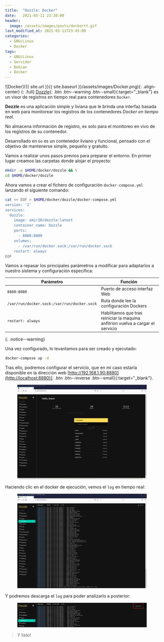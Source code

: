 ```yaml
---
title:  "Dozzle: Docker"
date:   2021-03-11 23:30:00
header:
  image: /assets/images/posts/dockertt.gif
last_modified_at: 2021-03-11T23:45:00
categories:
  - GNU/Linux
  - Docker
tags:
  - GNU/Linux
  - Servidor
  - Debian
  - Docker
---
```


![Docker]({{ site.url }}{{ site.baseurl }}/assets/images/Docker.png){: .align-center}
{: .full}
[Dozzle](https://dozzle.dev/){: .btn .btn--warning .btn--small}{:target="_blank"} es un visor de registros en tiempo real para contenedores `Docker`.

**Dozzle** es una aplicación simple y liviana que le brinda una interfaz basada en web para monitorear los registros de los contenedores *Docker en tiempo real*. 

No almacena información de registro, es solo para el monitoreo en vivo de los registros de su contenedor.

Desarrollado en `Go` es un contenedor liviano y funcional, pensado con el objetivo de mantenerse simple, pequeño y gratuito.

Vamos a realizar unos pasos previos para preparar el entorno. En primer lugar creamos las carpetas donde alojar el proyecto:

```bash
mkdir -p $HOME/docker/dozzle && \
cd $HOME/docker/dozzle
```

Ahora vamos a crear el fichero de configuración `docker-compose.yml` lanzando el siguiente comando:

```bash
cat << EOF > $HOME/docker/dozzle/docker-compose.yml
version: '2'
services:
  dozzle:
    image: amir20/dozzle:latest
    container_name: Dozzle
    ports:
      - 8880:8080
    volumes:
      - /var/run/docker.sock:/var/run/docker.sock
    restart: always
EOF
```

Vamos a repasar los principales parámetros a modificar para adaptarlos a nuestro sistema y configuración especifica:

| Parámetro | Función |
| ------ | ------ |
| `8880:8080` | Puerto de acceso interfaz Web |
| `/var/run/docker.sock:/var/run/docker.sock` | Ruta donde lee la configuración Dockers |
| `restart: always` | Habilitamos que tras reiniciar la maquina anfitrion vuelva a cargar el servicio |
{: .notice--warning}

Una vez configurado, lo levantamos para ser creado y ejecutado:

```bash
docker-compose up -d
```

Tras ello, podremos configurar el servicio, que en mi caso estaría disponible en la dirección web [http://192.168.1.90:8880](http://localhost:8880){: .btn .btn--inverse .btn--small}{:target="_blank"}.

<figure>
    <a href="/assets/images/posts/dozzle1.jpg"><img src="/assets/images/posts/dozzle1.jpg"></a>
</figure>

Haciendo clic en el docker de ejecución, vemos el `log` en tiempo real:

<figure>
    <a href="/assets/images/posts/dozzle2.jpg"><img src="/assets/images/posts/dozzle2.jpg"></a>
</figure>

Y podremos descarga el `log` para poder analizarlo a posterior:

<figure>
    <a href="/assets/images/posts/dozzle3.jpg"><img src="/assets/images/posts/dozzle3.jpg"></a>
</figure>

> Y listo!

